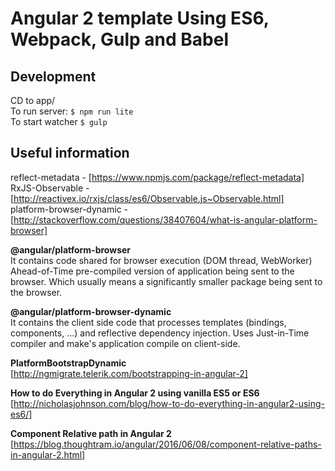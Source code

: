 # Angular 2 template Using ES6, Webpack, Gulp and Babel

## Development
CD to app/  
To run server: `$ npm run lite`  
To start watcher `$ gulp`  
  

## Useful information
reflect-metadata - [https://www.npmjs.com/package/reflect-metadata]  
RxJS-Observable -  [http://reactivex.io/rxjs/class/es6/Observable.js~Observable.html]  
platform-browser-dynamic - [http://stackoverflow.com/questions/38407604/what-is-angular-platform-browser]  

**@angular/platform-browser**  
It contains code shared for browser execution (DOM thread, WebWorker)
Ahead-of-Time pre-compiled version of application being sent to the browser. Which usually means a significantly smaller package being sent to the browser.

**@angular/platform-browser-dynamic**  
It contains the client side code that processes templates (bindings, components, ...) and reflective dependency injection.
Uses Just-in-Time compiler and make's application compile on client-side.

**PlatformBootstrapDynamic**  
[http://ngmigrate.telerik.com/bootstrapping-in-angular-2]

**How to do Everything in Angular 2 using vanilla ES5 or ES6**  
[http://nicholasjohnson.com/blog/how-to-do-everything-in-angular2-using-es6/]

**Component Relative path in Angular 2**
[https://blog.thoughtram.io/angular/2016/06/08/component-relative-paths-in-angular-2.html]



